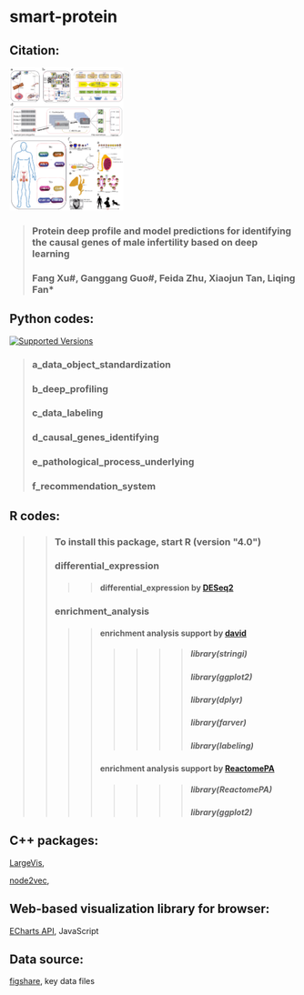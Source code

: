 # smart-protein

## Citation:

<p><a href="https://github.com/guo-ganggang/smart-protein/blob/main/images/GraphAbstract.png" rel="nofollow"><img src="https://github.com/guo-ganggang/smart-protein/blob/main/images/GraphAbstract.png" height="252" style="max-width:100%;"></a></p>


> ### Protein deep profile and model predictions for identifying the causal genes of male infertility based on deep learning
> ### Fang Xu#, Ganggang Guo#, Feida Zhu, Xiaojun Tan, Liqing Fan*

## Python codes:
<a href="https://pypi.org/project/requests" rel="nofollow"><img alt="Supported Versions" src="https://warehouse-camo.ingress.cmh1.psfhosted.org/508b21fb70f4bc69e3d62730b3ac3c307a209bca/68747470733a2f2f696d672e736869656c64732e696f2f707970692f707976657273696f6e732f72657175657374732e737667"></a>

> ### a_data_object_standardization
>>>> #### 
> ### b_deep_profiling
>>>> #### 
> ### c_data_labeling
>>>> #### 
> ### d_causal_genes_identifying
>>>> #### 
> ### e_pathological_process_underlying
>>>> #### 
> ### f_recommendation_system
>>>> ####

## R codes:


>> ### To install this package, start R (version "4.0") 
>> ### differential_expression
>>>> #### differential_expression by [DESeq2](https://bioconductor.org/packages/release/bioc/html/DESeq2.html)
>> ### enrichment_analysis
>>>> #### enrichment analysis support by [david](https://david.ncifcrf.gov/tools.jsp)
>>>>>>>> ##### library(stringi)
>>>>>>>> ##### library(ggplot2)
>>>>>>>> ##### library(dplyr)
>>>>>>>> ##### library(farver)
>>>>>>>> ##### library(labeling)
>>>> #### enrichment analysis support by [ReactomePA](https://bioconductor.org/packages/release/bioc/vignettes/ReactomePA/inst/doc/ReactomePA.html)
>>>>>>>> ##### library(ReactomePA)
>>>>>>>> ##### library(ggplot2)


## C++ packages:

[LargeVis](https://github.com/lferry007/LargeVis),<br>

[node2vec](https://github.com/snap-stanford/snap/tree/master/examples/node2vec),<br>


## Web-based visualization library for browser:

[ECharts API](https://echarts.apache.org/en/api.html#echarts), JavaScript <br>


## Data source:
[figshare](https://figshare.com/projects/smart-protein/99116), key data files <br>
